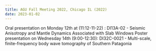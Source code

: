 ```yaml
---
title: AGU Fall Meeting 2022, Chicago IL (2022)
date: 2023-01-02
---
```


Oral presentation on Monday 12th at (11:12-11-22) : DI13A-02 - Seismic Anisotropy and Mantle Dynamics Associated with Slab Windows
Poster presentation on Wednesday 14th (9:00-12:30): DI32C-0021 - Multi-scale, finite-frequency body wave tomography of Southern Patagonia
